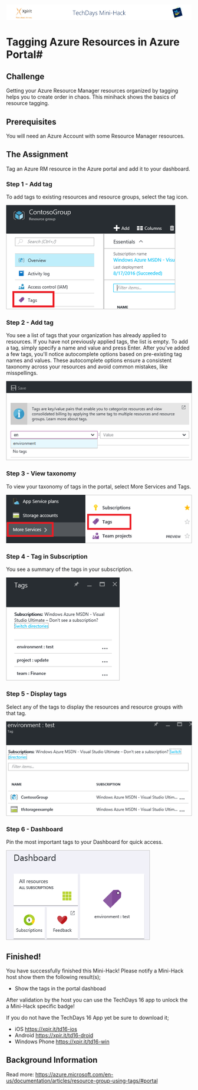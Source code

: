 ![Xpirit TechDays MiniHack Banner](../HackBanner-s.png)
# Tagging Azure Resources in Azure Portal#

## Challenge ##
Getting your Azure Resource Manager resources organized by tagging helps you to create order in chaos. This minihack shows the basics of resource tagging.

## Prerequisites ##
You will need an Azure Account with some Resource Manager resources.

## The Assignment ##
Tag an Azure RM resource in the Azure portal and add it to your dashboard.

### Step 1 - Add tag ###
To add tags to existing resources and resource groups, select the tag icon.

![Image of Tags part on resource and resource group blades](./select-tag-icon.png)

### Step 2 - Add tag ###
You see a list of tags that your organization has already applied to resources. If you have not previously applied tags, the list is empty. To add a tag, simply specify a name and value and press Enter. After you've added a few tags, you'll notice autocomplete options based on pre-existing tag names and values. These autocomplete options ensure a consistent taxonomy across your resources and avoid common mistakes, like misspellings.

![Image of Tag resources with name/value pairs](./tag-resources.png)

### Step 3 - View taxonomy ###
To view your taxonomy of tags in the portal, select More Services and Tags.

![Image of Find tags via the Browse hub](./browse-tags.png)

### Step 4 - Tag in Subscription ###
You see a summary of the tags in your subscription.

![Image of Show all tags](./tag-taxonomy.png)

### Step 5 - Display tags ###
Select any of the tags to display the resources and resource groups with that tag.

![Image of Show tagged resources](./show-tagged-resources.png)

### Step 6 - Dashboard ###
Pin the most important tags to your Dashboard for quick access.

![Image of Pin tags to the Startboard](./show-pinned-tag.png)

## Finished! ##
You have successfully finished this Mini-Hack! Please notify a Mini-Hack host show them the following result(s);

- Show the tags in the portal dashboad

After validation by the host you can use the TechDays 16 app to unlock the a Mini-Hack specific badge!

If you do not have the TechDays 16 App yet be sure to download it;
- iOS <https://xpir.it/td16-ios>
- Android <https://xpir.it/td16-droid>
- Windows Phone <https://xpir.it/td16-win>


## Background Information ##
Read more: <https://azure.microsoft.com/en-us/documentation/articles/resource-group-using-tags/#portal>
